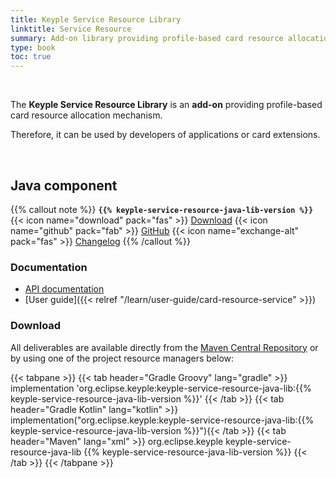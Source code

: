 ```yaml
---
title: Keyple Service Resource Library
linktitle: Service Resource
summary: Add-on library providing profile-based card resource allocation mechanism.
type: book
toc: true
---
```


<br>

The **Keyple Service Resource Library** is an **add-on** providing profile-based card resource allocation mechanism.

Therefore, it can be used by developers of applications or card extensions.

<br>

## Java component

{{% callout note %}}
**`{{% keyple-service-resource-java-lib-version %}}`**
<span class="component-metadata">{{< icon name="download" pack="fas" >}} [Download](#download)</span>
<span class="component-metadata">{{< icon name="github" pack="fab" >}} [GitHub](https://github.com/eclipse/keyple-service-resource-java-lib/)</span>
<span class="component-metadata">{{< icon name="exchange-alt" pack="fas" >}} [Changelog](https://github.com/eclipse/keyple-service-resource-java-lib/blob/main/CHANGELOG.md)</span>
{{% /callout %}}

### Documentation

* [API documentation](https://eclipse.github.io/keyple-service-resource-java-lib)
* [User guide]({{< relref "/learn/user-guide/card-resource-service" >}})

### Download

All deliverables are available directly from the [Maven Central Repository](https://central.sonatype.dev/search?q=keyple-service-resource-java-lib) or by using one of the project resource managers below:

{{< tabpane >}}
{{< tab header="Gradle Groovy" lang="gradle" >}}
implementation 'org.eclipse.keyple:keyple-service-resource-java-lib:{{% keyple-service-resource-java-lib-version %}}'
{{< /tab >}}
{{< tab header="Gradle Kotlin" lang="kotlin" >}}
implementation("org.eclipse.keyple:keyple-service-resource-java-lib:{{% keyple-service-resource-java-lib-version %}}"){{< /tab >}}
{{< tab header="Maven" lang="xml" >}}
<dependency>
  <groupId>org.eclipse.keyple</groupId>
  <artifactId>keyple-service-resource-java-lib</artifactId>
  <version>{{% keyple-service-resource-java-lib-version %}}</version>
</dependency>
{{< /tab >}}
{{< /tabpane >}}